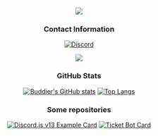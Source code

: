 <div align="center">
  
<h1 align="center">
  <a href="https://expectatives.ga">
    <img src="https://readme-typing-svg.herokuapp.com?size=25&lines=++Hi+there%2C+I'm+Buddier+%F0%9F%91%8B">
  </a>
</h1>

### Contact Information
[![Discord](https://img.shields.io/badge/Discord-Expectatives%231157-5865F2?style=for-the-badge&logo=discord&logoColor=white)](https://dsc.gg/faithcommunity)

<p align="center">
  <img src="https://lanyard.cnrad.dev/api/598287962576519179" />
</p>

### GitHub Stats
[![Buddier's GitHub stats](https://github-readme-stats.vercel.app/api?username=Buddier&show_icons=true&theme=react&border_color=ff9c19&hide_border=true)](https://github.com/Buddier) [![Top Langs](https://github-readme-streak-stats.herokuapp.com/?user=Buddier&theme=react&border=ff9c19&hide_border=true)](https://github.com/Buddier)

### Some repositories
[![Discord.js v13 Example Card](https://github-readme-stats.vercel.app/api/pin/?username=Buddier&repo=Discord.js-v13-Example&show_icons=true&theme=react&border_color=ff9c19&hide_border=true)](https://github.com/Buddier/Discord.js-v13-Example)
[![Ticket Bot Card](https://github-readme-stats.vercel.app/api/pin/?username=Buddier&repo=Ticket-bot&show_icons=true&theme=react&border_color=ff9c19&hide_border=true)](https://github.com/Buddier/Ticket-bot)
</div>
